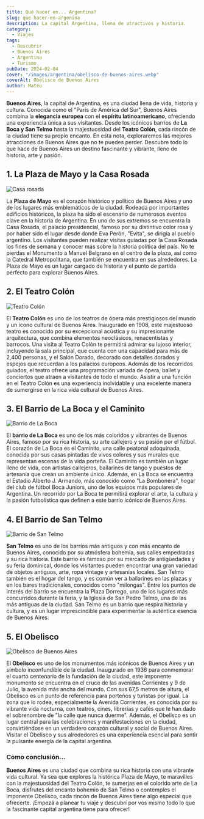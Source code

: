 ```yaml
---
title: Qué hacer en... Argentina?
slug: que-hacer-en-argenina
description: La capital Argentina, llena de atractivos y historia.
category:
  - Viajes
tags:
  - Descubrir
  - Buenos Aires
  - Argentina
  - Turismo
pubDate: 2024-02-04
cover: "/images/argentina/obelisco-de-buenos-aires.webp"
coverAlt: Obelisco de Buenos Aires
author: Mateo
---
```


**Buenos Aires**, la capital de Argentina, es una ciudad llena de vida, historia y cultura. Conocida como el "París de América del Sur", Buenos Aires combina la **elegancia europea** con el **espíritu latinoamericano**, ofreciendo una experiencia única a sus visitantes. Desde los icónicos barrios de **La Boca y San Telmo** hasta la majestuosidad del **Teatro Colón**, cada rincón de la ciudad tiene su propio encanto. En esta nota, exploraremos las mejores atracciones de Buenos Aires que no te puedes perder. Descubre todo lo que hace de Buenos Aires un destino fascinante y vibrante, lleno de historia, arte y pasión.

## 1. La Plaza de Mayo y la Casa Rosada 
<img src="/images/argentina/casa-rosada.webp" alt="Casa rosada">

La **Plaza de Mayo** es el corazón histórico y político de Buenos Aires y uno de los lugares más emblemáticos de la ciudad. Rodeada por importantes edificios históricos, la plaza ha sido el escenario de numerosos eventos clave en la historia de Argentina. En uno de sus extremos se encuentra la Casa Rosada, el palacio presidencial, famoso por su distintivo color rosa y por haber sido el lugar desde donde Eva Perón, "Evita", se dirigía al pueblo argentino. Los visitantes pueden realizar visitas guiadas por la Casa Rosada los fines de semana y conocer más sobre la historia política del país. No te pierdas el Monumento a Manuel Belgrano en el centro de la plaza, así como la Catedral Metropolitana, que también se encuentra en sus alrededores. La Plaza de Mayo es un lugar cargado de historia y el punto de partida perfecto para explorar Buenos Aires.

## 2. El Teatro Colón 
<img src="/images/argentina/teatro-colon.jpg" alt="Teatro Colón">

El **Teatro Colón** es uno de los teatros de ópera más prestigiosos del mundo y un ícono cultural de Buenos Aires. Inaugurado en 1908, este majestuoso teatro es conocido por su excepcional acústica y su impresionante arquitectura, que combina elementos neoclásicos, renacentistas y barrocos. Una visita al Teatro Colón te permitirá admirar su lujoso interior, incluyendo la sala principal, que cuenta con una capacidad para más de 2,400 personas, y el Salón Dorado, decorado con detalles dorados y espejos que recuerdan a los palacios europeos. Además de los recorridos guiados, el teatro ofrece una programación variada de ópera, ballet y conciertos que atraen a visitantes de todo el mundo. Asistir a una función en el Teatro Colón es una experiencia inolvidable y una excelente manera de sumergirse en la rica vida cultural de Buenos Aires.

## 3. El Barrio de La Boca y el Caminito 
<img src="/images/argentina/la-boca.jpg" alt="Barrio de La Boca">

El **barrio de La Boca** es uno de los más coloridos y vibrantes de Buenos Aires, famoso por su rica historia, su arte callejero y su pasión por el fútbol. El corazón de La Boca es el Caminito, una calle peatonal adoquinada, conocida por sus casas pintadas de vivos colores y sus murales que representan escenas de la vida porteña. El Caminito es también un lugar lleno de vida, con artistas callejeros, bailarines de tango y puestos de artesanía que crean un ambiente único. Además, en La Boca se encuentra el Estadio Alberto J. Armando, más conocido como "La Bombonera", hogar del club de fútbol Boca Juniors, uno de los equipos más populares de Argentina. Un recorrido por La Boca te permitirá explorar el arte, la cultura y la pasión futbolística que definen a este barrio icónico de Buenos Aires.

## 4. El Barrio de San Telmo 
<img src="/images/argentina/san-telmo.webp" alt="Barrio de San Telmo">

**San Telmo** es uno de los barrios más antiguos y con más encanto de Buenos Aires, conocido por su atmósfera bohemia, sus calles empedradas y su rica historia. Este barrio es famoso por su mercado de antigüedades y su feria dominical, donde los visitantes pueden encontrar una gran variedad de objetos antiguos, arte, ropa vintage y artesanías locales. San Telmo también es el hogar del tango, y es común ver a bailarines en las plazas y en los bares tradicionales, conocidos como "milongas". Entre los puntos de interés del barrio se encuentra la Plaza Dorrego, uno de los lugares más concurridos durante la feria, y la Iglesia de San Pedro Telmo, una de las más antiguas de la ciudad. San Telmo es un barrio que respira historia y cultura, y es un lugar imprescindible para experimentar la auténtica esencia de Buenos Aires.

## 5. El Obelisco 
<img src="/images/argentina/obelisco.jpg" alt="Obelisco de Buenos Aires">

El **Obelisco** es uno de los monumentos más icónicos de Buenos Aires y un símbolo inconfundible de la ciudad. Inaugurado en 1936 para conmemorar el cuarto centenario de la fundación de la ciudad, este imponente monumento se encuentra en el cruce de las avenidas Corrientes y 9 de Julio, la avenida más ancha del mundo. Con sus 67,5 metros de altura, el Obelisco es un punto de referencia para porteños y turistas por igual. La zona que lo rodea, especialmente la Avenida Corrientes, es conocida por su vibrante vida nocturna, con teatros, cines, librerías y cafés que le han dado el sobrenombre de "la calle que nunca duerme". Además, el Obelisco es un lugar central para las celebraciones y manifestaciones en la ciudad, convirtiéndose en un verdadero corazón cultural y social de Buenos Aires. Visitar el Obelisco y sus alrededores es una experiencia esencial para sentir la pulsante energía de la capital argentina.

### Como conclusión... 
**Buenos Aires** es una ciudad que combina su rica historia con una vibrante vida cultural. Ya sea que explores la histórica Plaza de Mayo, te maravilles con la majestuosidad del Teatro Colón, te sumerjas en el colorido arte de La Boca, disfrutes del encanto bohemio de San Telmo o contemples el imponente Obelisco, cada rincón de Buenos Aires tiene algo especial que ofrecerte. ¡Empezá a planear tu viaje y descubrí por vos mismo todo lo que la fascinante capital argentina tiene para ofrecer!

